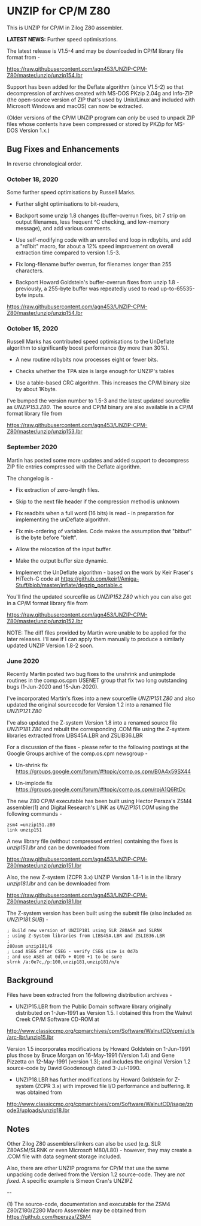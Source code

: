 # UNZIP for CP/M Z80

This is UNZIP for CP/M in Zilog Z80 assembler.

**LATEST NEWS:**  Further speed optimisations.

The latest release is V1.5-4 and may be downloaded in CP/M library
file format from -

https://raw.githubusercontent.com/agn453/UNZIP-CPM-Z80/master/unzip/unzip154.lbr

Support has been added for the Deflate algorithm (since V1.5-2)
so that decompression of archives created with MS-DOS PKzip 2.04g
and Info-ZIP (the open-source version of ZIP that's used by
Unix/Linux and included with Microsoft Windows and macOS)
can now be extracted.

(Older versions of the CP/M UNZIP program can _only_ be used to unpack
ZIP files whose contents have been compressed or stored by PKZip for
MS-DOS Version 1.x.)


## Bug Fixes and Enhancements

In reverse chronological order.

### October 18, 2020

Some further speed optimisations by Russell Marks.

* Further slight optimisations to bit-readers,

* Backport some unzip 1.8 changes (buffer-overrun fixes, bit 7 strip on
output filenames, less frequent ^C checking, and low-memory message),
and add various comments.

* Use self-modifying code with an unrolled end loop in rdbybits,
and add a "rd1bit" macro, for about a 12% speed improvement
on overall extraction time compared to version 1.5-3.

* Fix long-filename buffer overrun, for filenames longer than
255 characters.

* Backport Howard Goldstein's buffer-overrun fixes from
unzip 1.8 - previously, a 255-byte buffer was repeatedly used
to read up-to-65535-byte inputs.

https://raw.githubusercontent.com/agn453/UNZIP-CPM-Z80/master/unzip/unzip154.lbr


### October 15, 2020

Russell Marks has contributed speed optimisations to the UnDeflate
algorithm to significantly boost performance (by more than 30%).

* A new routine rdbybits now processes eight or fewer bits.

* Checks whether the TPA size is large enough for UNZIP's tables

* Use a table-based CRC algorithm.  This increases the CP/M
binary size by about 1Kbyte.

I've bumped the version number to 1.5-3 and the latest
updated sourcefile as *UNZIP153.Z80*.  The source and CP/M binary
are also available in a CP/M format library file from

https://raw.githubusercontent.com/agn453/UNZIP-CPM-Z80/master/unzip/unzip153.lbr


### September 2020

Martin has posted some more updates and added support to decompress
ZIP file entries compressed with the Deflate algorithm.

The changelog is -

* Fix extraction of zero-length files.

* Skip to the next file header if the compression method is unknown

* Fix readbits when a full word (16 bits) is read - in preparation
for implementing the unDeflate algorithm.

* Fix mis-ordering of variables.  Code makes the assumption
that "bitbuf" is the byte before "bleft".

* Allow the relocation of the input buffer.

* Make the output buffer size dynamic.

* Implement the UnDeflate algorithm - based on the work by
Keir Fraser's HiTech-C code at
https://github.com/keirf/Amiga-Stuff/blob/master/inflate/degzip_portable.c

You'll find the updated sourcefile as *UNZIP152.Z80* which you
can also get in a CP/M format library file from

https://raw.githubusercontent.com/agn453/UNZIP-CPM-Z80/master/unzip/unzip152.lbr

NOTE: The diff files provided by Martin were unable to be applied
for the later releases.  I'll see if I can apply them manually to
produce a similarly updated UNZIP Version 1.8-2 soon.


### June 2020

Recently Martin posted two bug fixes to the unshrink and unimplode
routines in the comp.os.cpm USENET group that fix two long outstanding
bugs (1-Jun-2020 and 15-Jun-2020).

I've incorporated Martin's fixes into a new sourcefile *UNZIP151.Z80*
and also updated the original sourcecode for Version 1.2 into a renamed
file *UNZIP121.Z80*

I've also updated the Z-system Version 1.8 into a renamed source file
*UNZIP181.Z80* and rebuilt the corresponding .COM file using the
Z-system libraries extracted from LIBS45A.LBR and ZSLIB36.LBR

For a discussion of the fixes - please refer to the following
postings at the Google Groups archive of the comp.os.cpm newsgroup -

* Un-shrink fix https://groups.google.com/forum/#!topic/comp.os.cpm/B0A4x59SX44

* Un-implode fix https://groups.google.com/forum/#!topic/comp.os.cpm/rpjA1Q6RtDc

The new Z80 CP/M executable has been built using Hector Peraza's ZSM4
assembler(1) and Digital Research's LINK as *UNZIP151.COM* using the
following commands -

```
zsm4 =unzip151.z80
link unzip151
```

A new library file (without compressed entries) containing the fixes
is _unzip151.lbr_ and can be downloaded from

https://raw.githubusercontent.com/agn453/UNZIP-CPM-Z80/master/unzip/unzip151.lbr


Also, the new Z-system (ZCPR 3.x) UNZIP Version 1.8-1 is in the
library _unzip181.lbr_ and can be downloaded from

https://raw.githubusercontent.com/agn453/UNZIP-CPM-Z80/master/unzip/unzip181.lbr

The Z-system version has been built using the submit file (also included
as _UNZIP181.SUB_) -

```
; Build new version of UNZIP181 using SLR Z80ASM and SLRNK
; using Z-System libraries from LIBS45A.LBR and ZSLIB36.LBR
;
z80asm unzip181/6
; Load ASEG after CSEG - verify CSEG size is 0d7b
; and use ASEG at 0d7b + 0100 +1 to be sure
slrnk /a:0e7c,/p:100,unzip181,unzip181/n/e
```


## Background

Files have been extracted from the following distribution archives -

* UNZIP15.LBR from the Public Domain software library originally
distributed on 1-Jun-1991 as Version 1.5. I obtained this from
the Walnut Creek CP/M Software CD-ROM at

http://www.classiccmp.org/cpmarchives/cpm/Software/WalnutCD/cpm/utils/arc-lbr/unzip15.lbr

Version 1.5 incorporates modifications by Howard Goldstein on 1-Jun-1991
plus those by Bruce Morgan on 16-May-1991 (Version 1.4) and Gene
Pizzetta on 12-May-1991 (version 1.3); and includes the original
Version 1.2 source-code by David Goodenough dated 3-Jul-1990.

* UNZIP18.LBR has further modifications by Howard Goldstein for
Z-system (ZCPR 3.x) with improved file I/O performance and buffering. It
was obtained from

http://www.classiccmp.org/cpmarchives/cpm/Software/WalnutCD/jsage/znode3/uploads/unzip18.lbr


## Notes

Other Zilog Z80 assemblers/linkers can also be used (e.g. SLR Z80ASM/SLRNK
or even Microsoft M80/L80) - however, they may create
a .COM file with data segment storage included.

Also, there are other UNZIP programs for CP/M that use the same
unpacking code derived from the Version 1.2 source-code.  They
are _not fixed_.  A specific example is Simeon Cran's UNZIPZ 

--

(1) The source-code, documentation and executable for the
ZSM4 Z80/Z180/Z280 Macro Assembler may be obtained from
https://github.com/hperaza/ZSM4
